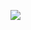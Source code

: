 ![](https://p3-juejin.byteimg.com/tos-cn-i-k3u1fbpfcp/cfdd3cd8d7244cc0a7a64ebc52e0d226~tplv-k3u1fbpfcp-watermark.image)


